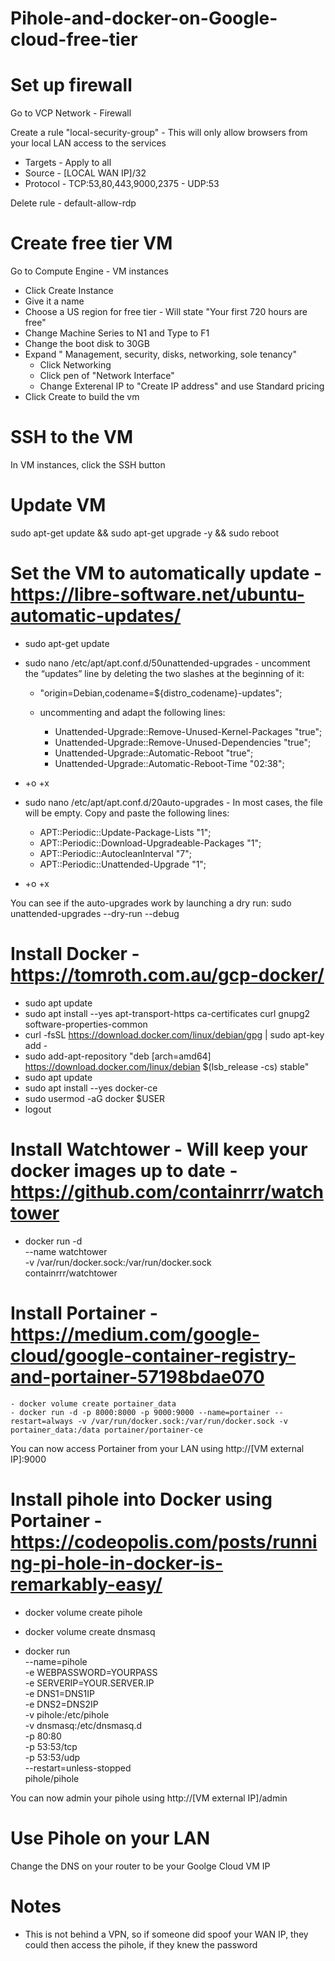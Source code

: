 # Pihole-and-docker-on-Google-cloud-free-tier

# Set up firewall
Go to VCP Network - Firewall
  
Create a rule "local-security-group" - This will only allow browsers from your local LAN access to the services
  - Targets - Apply to all
  - Source - [LOCAL WAN IP]/32
  - Protocol  - TCP:53,80,443,9000,2375
              - UDP:53

Delete rule - default-allow-rdp

# Create free tier VM
Go to Compute Engine - VM instances
  - Click Create Instance
  - Give it a name
  - Choose a US region for free tier - Will state "Your first 720 hours are free"
  - Change Machine Series to N1 and Type to F1
  - Change the boot disk to 30GB
  - Expand " Management, security, disks, networking, sole tenancy"
      - Click Networking
      - Click pen of "Network Interface"
      - Change Exterenal IP to "Create IP address" and use Standard pricing
  - Click Create to build the vm
  
# SSH to the VM
  In VM instances, click the SSH button
  
# Update VM
  sudo apt-get update && sudo apt-get upgrade -y && sudo reboot
  
# Set the VM to automatically update - https://libre-software.net/ubuntu-automatic-updates/
  - sudo apt-get update
  - sudo nano /etc/apt/apt.conf.d/50unattended-upgrades - uncomment the “updates” line by deleting the two slashes at the beginning of it:
    - "origin=Debian,codename=${distro_codename}-updates";
    
    - uncommenting and adapt the following lines:
      - Unattended-Upgrade::Remove-Unused-Kernel-Packages "true";
      - Unattended-Upgrade::Remove-Unused-Dependencies "true"; 
      - Unattended-Upgrade::Automatic-Reboot "true";
      - Unattended-Upgrade::Automatic-Reboot-Time "02:38";
  - <ctrl>+o <enter> <ctrl>+x

  - sudo nano /etc/apt/apt.conf.d/20auto-upgrades - In most cases, the file will be empty. Copy and paste the following lines:
     - APT::Periodic::Update-Package-Lists "1";
     - APT::Periodic::Download-Upgradeable-Packages "1";
     - APT::Periodic::AutocleanInterval "7";
     - APT::Periodic::Unattended-Upgrade "1";
  - <ctrl>+o <enter> <ctrl>+x

  You can see if the auto-upgrades work by launching a dry run:
    sudo unattended-upgrades --dry-run --debug

# Install Docker - https://tomroth.com.au/gcp-docker/
  - sudo apt update
  - sudo apt install --yes apt-transport-https ca-certificates curl gnupg2 software-properties-common
  - curl -fsSL https://download.docker.com/linux/debian/gpg | sudo apt-key add -
  - sudo add-apt-repository "deb [arch=amd64] https://download.docker.com/linux/debian $(lsb_release -cs) stable"
  - sudo apt update
  - sudo apt install --yes docker-ce
  - sudo usermod -aG docker $USER
  - logout

# Install Watchtower - Will keep your docker images up to date - https://github.com/containrrr/watchtower
  - docker run -d \
    --name watchtower \
    -v /var/run/docker.sock:/var/run/docker.sock \
    containrrr/watchtower


# Install Portainer - https://medium.com/google-cloud/google-container-registry-and-portainer-57198bdae070
    - docker volume create portainer_data
    - docker run -d -p 8000:8000 -p 9000:9000 --name=portainer --restart=always -v /var/run/docker.sock:/var/run/docker.sock -v portainer_data:/data portainer/portainer-ce
  
You can now access Portainer from your LAN using http://[VM external IP]:9000
  
# Install pihole into Docker using Portainer - https://codeopolis.com/posts/running-pi-hole-in-docker-is-remarkably-easy/

  - docker volume create pihole
  - docker volume create dnsmasq
  
  - docker run \
--name=pihole \
-e WEBPASSWORD=YOURPASS \
-e SERVERIP=YOUR.SERVER.IP \
-e DNS1=DNS1IP \
-e DNS2=DNS2IP \
-v pihole:/etc/pihole \
-v dnsmasq:/etc/dnsmasq.d \
-p 80:80 \
-p 53:53/tcp \
-p 53:53/udp \
--restart=unless-stopped \
pihole/pihole

You can now admin your pihole using http://[VM external IP]/admin

# Use Pihole on your LAN
  Change the DNS on your router to be your Goolge Cloud VM IP
  
# Notes
- This is not behind a VPN, so if someone did spoof your WAN IP, they could then access the pihole, if they knew the password
